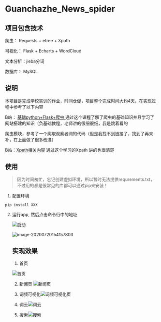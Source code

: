 # Guanchazhe_News_spider

## 项目包含技术

爬虫： Requests + etree + Xpath

可视化： Flask + Echarts + WordCloud

文本分析：jieba分词

数据库： MySQL

##  说明

本项目是完成学校实训的作业，时间仓促，项目整个完成时间大约4天，在实现过程中参考了以下内容

B站： [基础python+Flask+爬虫 ](https://www.bilibili.com/video/BV12E411A7ZQ?from=search&seid=17327553224685529336) 通过这个课程了解了爬虫的基础知识并且学习了网站搭建的知识（负基础教程，老师讲的很细很细，我是跳着看的

爬虫模块，参考了一个爬取观察者网的代码（但是我找不到链接了，找到了再来补，在上面做了很多改进）

B站：[Xpath相关内容](https://www.bilibili.com/video/BV1mW411D7wC?from=search&seid=2199964054070293764)  通过这个学习的Xpath 讲的也很清楚 

## 使用

> 因为时间匆忙，忘记创建虚拟环境，所以暂时无法提供requrements.txt， 不过用的都是很常见的库都可以通过pip来安装！

1. 配置环境 

```
pip install XXX
```

2. 运行app, 然后点击命令行中的地址

   ![启动](https://github.com/hunter-lee1/guanchazhe_spider/blob/master/img-storage/image-20200720154016179.png)

   

   ![image-20200720154157803](https://github.com/hunter-lee1/guanchazhe_spider/blob/master/img-storage/image-20200720154157803.png)

   ## 实现效果

   1. 首页

   ![首页](https://github.com/hunter-lee1/guanchazhe_spider/blob/master/img-storage/index.gif)

   2. 新闻页 ![新闻页](https://github.com/hunter-lee1/guanchazhe_spider/blob/master/img-storage/news.gif)

   3. 词频可视化![词频可视化页](https://github.com/hunter-lee1/guanchazhe_spider/blob/master/img-storage/words_weights.gif)

   4. 词云![词云](https://github.com/hunter-lee1/guanchazhe_spider/blob/master/img-storage/word_cloud.gif)

   5. 搜索![搜索](https://github.com/hunter-lee1/guanchazhe_spider/blob/master/img-storage/search.gif)

      